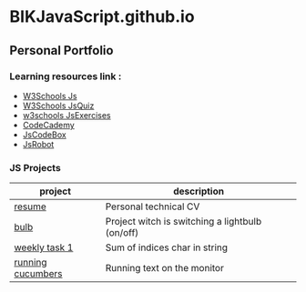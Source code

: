 # BIKJavaScript.github.io
## Personal Portfolio
### Learning resources link : 

- [W3Schools Js](https://www.w3schools.com/js)
- [W3Schools JsQuiz](https://www.w3schools.com/quiztest/quiztest.asp?qtest=JS)
- [w3schools JsExercises](https://www.w3schools.com/js/exercise_js.asp?filename=exercise_js_variables1)
- [CodeCademy](https://www.codecademy.com/learn)
- [JsCodeBox](https://jscodebox.com/)
- [JsRobot](https://lab.reaal.me/jsrobot)
 
### JS Projects	

| project         | description |
| ----------------------------------------------------------------------------- | ----------------------------------------------- |
| [resume](https://bikarabojkov.github.io/BIKJavaScript.github.io/resume/)| Personal technical CV |
| [bulb](https://bikarabojkov.github.io/BIKJavaScript.github.io/bulb/index.html)| Project witch is switching a lightbulb (on/off) |
| [weekly task 1](https://bikarabojkov.github.io/BIKJavaScript.github.io/char_in_string/)| Sum of indices char in string |
| [running cucumbers](https://bikarabojkov.github.io/BIKJavaScript.github.io/runing_cucumbers/)| Running  text on the monitor |
